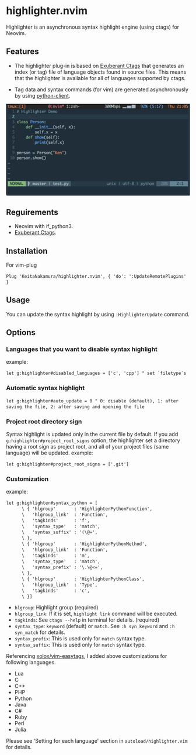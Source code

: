 # highlighter.nvim

Highlighter is an asynchronous syntax highlight engine (using ctags) for Neovim.

## Features

* The highlighter plug-in is based on [Exuberant Ctags](http://ctags.sourceforge.net) that generates an index (or tag) file of language objects found in source files. This means that the highlighter is available for all of languages supported by ctags.

* Tag data and syntax commands (for vim) are generated asynchronously by using [python-client](https://github.com/neovim/python-client).

<img src="https://github.com/KeitaNakamura/highlighter.nvim/blob/master/demo.gif" width="700">

## Reguirements

* Neovim with if_python3.
* [Exuberant Ctags](http://ctags.sourceforge.net).

## Installation

For vim-plug
```vim
Plug 'KeitaNakamura/highlighter.nvim', { 'do': ':UpdateRemotePlugins' }
```

## Usage

You can update the syntax highlight by using `:HighlighterUpdate` command.

## Options

### Languages that you want to disable syntax highlight
example:
```vim
let g:highlighter#disabled_languages = ['c', 'cpp'] " set `filetype`s
```

### Automatic syntax highlight
```vim
let g:highlighter#auto_update = 0 " 0: disable (default), 1: after saving the file, 2: after saving and opening the file
```

### Project root directory sign
Syntax highlight is updated only in the current file by default. If you add `g:highlighter#project_root_signs` option, the highlighter set a directory having a root sign as project root, and all of your project files (same language) will be updated.
example:
```vim
let g:highlighter#project_root_signs = ['.git']
```

### Customization
example:
```vim
let g:highlighter#syntax_python = [
      \ { 'hlgroup'       : 'HighlighterPythonFunction',
      \   'hlgroup_link'  : 'Function',
      \   'tagkinds'      : 'f',
      \   'syntax_type'   : 'match',
      \   'syntax_suffix' : '(\@=',
      \ },
      \ { 'hlgroup'       : 'HighlighterPythonMethod',
      \   'hlgroup_link'  : 'Function',
      \   'tagkinds'      : 'm',
      \   'syntax_type'   : 'match',
      \   'syntax_prefix' : '\.\@<=',
      \ },
      \ { 'hlgroup'       : 'HighlighterPythonClass',
      \   'hlgroup_link'  : 'Type',
      \   'tagkinds'      : 'c',
      \ }]
```
* `hlgroup`: Highlight group (required)
* `hlgroup_link`: If it is set, `highlight link` command will be executed.
* `tagkinds`: See `ctags --help` in terminal for details. (required)
* `syntax_type`: `keyword` (default) or `match`. See `:h syn_keyword` and `:h syn_match` for details.
* `syntax_prefix`: This is used only for `match` syntax type.
* `syntax_suffix`: This is used only for `match` syntax type.

Referencing [xolox/vim-easytags](https://github.com/xolox/vim-easytags), I added above customizations for following languages.
* Lua
* C
* C++
* PHP
* Python
* Java
* C#
* Ruby
* Perl
* Julia

Please see 'Setting for each language' section in `autoload/highlighter.vim` for details.
